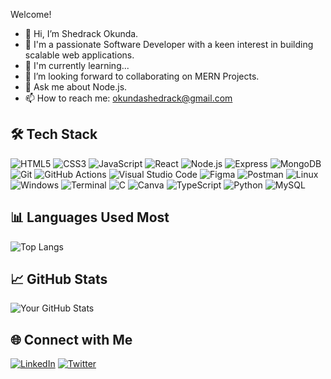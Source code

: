 Welcome! 

- 👋 Hi, I’m Shedrack Okunda.
- 👀 I'm a passionate Software Developer with a keen interest in building scalable web applications. 
- 🌱 I'm currently learning...
- 👯 I’m looking forward to collaborating on MERN Projects.
- 💬  Ask me about Node.js.
- 📫 How to reach me: okundashedrack@gmail.com

 ## 🛠️ Tech Stack

![HTML5](https://img.shields.io/badge/HTML5-E34F26?style=flat-square&logo=html5&logoColor=white)
![CSS3](https://img.shields.io/badge/CSS3-1572B6?style=flat-square&logo=css3&logoColor=white)
![JavaScript](https://img.shields.io/badge/JavaScript-F7DF1E?style=flat-square&logo=javascript&logoColor=black)
![React](https://img.shields.io/badge/React-61DAFB?style=flat-square&logo=react&logoColor=black)
![Node.js](https://img.shields.io/badge/Node.js-339933?style=flat-square&logo=nodedotjs&logoColor=white)
![Express](https://img.shields.io/badge/Express-404D59?style=flat-square&logo=express&logoColor=white)
![MongoDB](https://img.shields.io/badge/MongoDB-47A248?style=flat-square&logo=mongodb&logoColor=white)
![Git](https://img.shields.io/badge/Git-F05032?style=flat-square&logo=git&logoColor=white)
![GitHub Actions](https://img.shields.io/badge/GitHub_Actions-2088FF?style=flat-square&logo=githubactions&logoColor=white)
![Visual Studio Code](https://img.shields.io/badge/Visual%20Studio%20Code-007ACC?style=flat-square&logo=visualstudiocode&logoColor=white)
![Figma](https://img.shields.io/badge/Figma-F24E1E?style=flat-square&logo=figma&logoColor=white)
![Postman](https://img.shields.io/badge/Postman-FF6C37?style=flat-square&logo=postman&logoColor=white)
![Linux](https://img.shields.io/badge/Linux-FCC624?style=flat-square&logo=linux&logoColor=black)
![Windows](https://img.shields.io/badge/Windows-0078D6?style=flat-square&logo=windows&logoColor=white)
![Terminal](https://img.shields.io/badge/Terminal-4EAA25?style=flat-square&logo=gnubash&logoColor=white)
![C](https://img.shields.io/badge/C-A8B400?style=flat-square&logo=c&logoColor=white)
![Canva](https://img.shields.io/badge/Canva-00C4CC?style=flat-square&logo=canva&logoColor=white)
![TypeScript](https://img.shields.io/badge/TypeScript-007ACC?style=flat-square&logo=typescript&logoColor=white)
![Python](https://img.shields.io/badge/Python-3776AB?style=flat-square&logo=python&logoColor=white)
![MySQL](https://img.shields.io/badge/MySQL-4479A1?style=flat-square&logo=mysql&logoColor=white)

## 📊 Languages Used Most
![Top Langs](https://github-readme-stats.vercel.app/api/top-langs/?username=shedrack-okunda&layout=compact&theme=radical)

## 📈 GitHub Stats
![Your GitHub Stats](https://github-readme-stats.vercel.app/api?username=shedrack-okunda&show_icons=true&theme=radical)

## 🌐 Connect with Me
[![LinkedIn](https://img.shields.io/badge/LinkedIn-0077B5?style=flat-square&logo=linkedin&logoColor=white)](https://www.linkedin.com/in/shedrack-okunda)
[![Twitter](https://img.shields.io/badge/Twitter-1DA1F2?style=flat-square&logo=twitter&logoColor=white)](https://twitter.com/sheddyke_)

<!---
sheddyKE/sheddyKE is a ✨ special ✨ repository because its `README.md` (this file) appears on your GitHub profile.
You can click the Preview link to take a look at your changes.
--->
